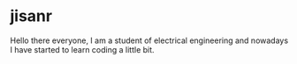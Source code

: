 # jisanr
Hello there everyone,
I am a student of electrical engineering and nowadays I have started to learn coding a little bit.
